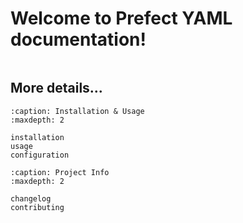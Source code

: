 # Welcome to Prefect YAML documentation!

```{include} ../../README.md

```

## More details...

```{toctree}
:caption: Installation & Usage
:maxdepth: 2

installation
usage
configuration
```

```{toctree}
:caption: Project Info
:maxdepth: 2

changelog
contributing
```
